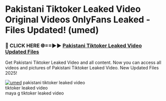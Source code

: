 # Pakistani Tiktoker Leaked Video Original Videos 0nlyFans Leaked - Files Updated! (umed)

<h3>🔴 CLICK HERE 🌐==►► <a href="https://tinyurl.com/x26r9saj" rel="nofollow">Pakistani Tiktoker Leaked Video Updated Files</a></h3>

Get Pakistani Tiktoker Leaked Video and all content. Now you can access all videos and pictures of Pakistani Tiktoker Leaked Video. New Updated Files 2025!

[![umed](https://i.imgur.com/LkgZPqh.gif)](https://tinyurl.com/x26r9saj)
pakistani tiktoker leaked video<br>
tiktoker leaked video<br>
maya g tiktoker leaked video